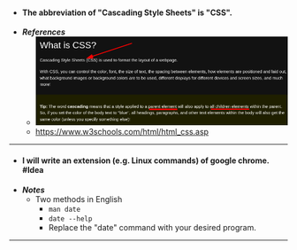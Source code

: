 - #### The abbreviation of "Cascading Style Sheets" is "CSS".
- ***References***
    - ![image.png](../assets/image_1666564175640_0.png)
    - https://www.w3schools.com/html/html_css.asp
- ---
- #### I will write an extension (e.g. Linux commands) of google chrome. #Idea
- ***Notes***
    - Two methods in English
        - `man date`
        - `date --help`
        - Replace the "date" command with your desired program.
- ---

